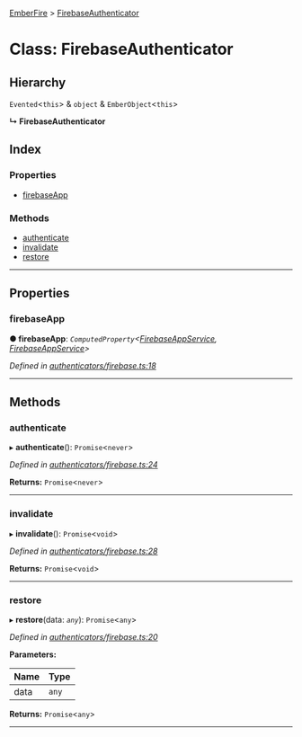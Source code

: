 [EmberFire](../README.md) > [FirebaseAuthenticator](../classes/firebaseauthenticator.md)

# Class: FirebaseAuthenticator

## Hierarchy

 `Evented`<`this`> & `object` & `EmberObject`<`this`>

**↳ FirebaseAuthenticator**

## Index

### Properties

* [firebaseApp](firebaseauthenticator.md#firebaseapp)

### Methods

* [authenticate](firebaseauthenticator.md#authenticate)
* [invalidate](firebaseauthenticator.md#invalidate)
* [restore](firebaseauthenticator.md#restore)

---

## Properties

<a id="firebaseapp"></a>

###  firebaseApp

**● firebaseApp**: *`ComputedProperty`<[FirebaseAppService](firebaseappservice.md), [FirebaseAppService](firebaseappservice.md)>*

*Defined in [authenticators/firebase.ts:18](https://github.com/firebase/emberfire/blob/v3.0.0-rc.1/addon/authenticators/firebase.ts#L18)*

___

## Methods

<a id="authenticate"></a>

###  authenticate

▸ **authenticate**(): `Promise`<`never`>

*Defined in [authenticators/firebase.ts:24](https://github.com/firebase/emberfire/blob/v3.0.0-rc.1/addon/authenticators/firebase.ts#L24)*

**Returns:** `Promise`<`never`>

___
<a id="invalidate"></a>

###  invalidate

▸ **invalidate**(): `Promise`<`void`>

*Defined in [authenticators/firebase.ts:28](https://github.com/firebase/emberfire/blob/v3.0.0-rc.1/addon/authenticators/firebase.ts#L28)*

**Returns:** `Promise`<`void`>

___
<a id="restore"></a>

###  restore

▸ **restore**(data: *`any`*): `Promise`<`any`>

*Defined in [authenticators/firebase.ts:20](https://github.com/firebase/emberfire/blob/v3.0.0-rc.1/addon/authenticators/firebase.ts#L20)*

**Parameters:**

| Name | Type |
| ------ | ------ |
| data | `any` |

**Returns:** `Promise`<`any`>

___

